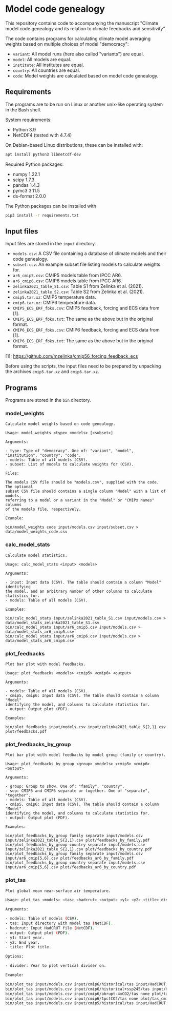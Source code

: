 # Model code genealogy

This repository contains code to accompanying the manuscript "Climate model
code genealogy and its relation to climate feedbacks and sensitivity".

The code contains programs for calculating climate model averaging weights
based on multiple choices of model "democracy":

- `variant`: All model runs (here also called "variants") are equal.
- `model`: All models are equal.
- `institute`: All institutes are equal.
- `country`: All countries are equal.
- `code`: Model weights are calculated based on model code genealogy.

## Requirements

The programs are to be run on Linux or another unix-like operating system in
the Bash shell.

System requirements:

- Python 3.9
- NetCDF4 (tested with 4.7.4)

On Debian-based Linux distributions, these can be installed with:

```sh
apt install python3 libnetcdf-dev
```

Required Python packages:

- numpy 1.22.1
- scipy 1.7.3
- pandas 1.4.3
- pymc3 3.11.5
- ds-format 2.0.0

The Python packages can be installed with

```sh
pip3 install -r requirements.txt
```

## Input files

Input files are stored in the `input` directory.

- `models.csv`: A CSV file containing a database of climate models and their
  code genealogy.
- `subset.csv`: An example subset file listing models to calculate weights for.
- `ar6_cmip5.csv`: CMIP5 models table from IPCC AR6.
- `ar6_cmip6.csv`: CMIP6 models table from IPCC AR6.
- `zelinka2021_table_S1.csv`: Table S1 from Zelinka et al. (2021).
- `zelinka2021_table_S2.csv`: Table S2 from Zelinka et al. (2021).
- `cmip5.tar.xz`: CMIP5 temperature data.
- `cmip6.tar.xz`: CMIP6 temperature data.
- `CMIP5_ECS_ERF_fbks.csv`: CMIP5 feedback, forcing and ECS data from [1].
- `CMIP5_ECS_ERF_fbks.txt`: The same as the above but in the original format.
- `CMIP6_ECS_ERF_fbks.csv`: CMIP6 feedback, forcing and ECS data from [1].
- `CMIP6_ECS_ERF_fbks.txt`: The same as the above but in the original format.

\[1\]: https://github.com/mzelinka/cmip56_forcing_feedback_ecs

Before using the scripts, the input files need to be prepared by unpacking
the archives `cmip5.tar.xz` and `cmip6.tar.xz`.

## Programs

Programs are stored in the `bin` directory.

### model\_weights

```
Calculate model weights based on code genealogy.

Usage: model_weights <type> <models> [<subset>]

Arguments:

- type: Type of "democracy". One of: "variant", "model", "institution", "country", "code".
- models: Table of all models (CSV).
- subset: List of models to calculate weights for (CSV).

Files:

The models CSV file should be "models.csv", supplied with the code. The optional
subset CSV file should contains a single column "Model" with a list of models,
referring to a model or a variant in the "Model" or "CMIPx names" columns
of the models file, respectively.

Example:

bin/model_weights code input/models.csv input/subset.csv > data/model_weights_code.csv
```

### calc\_model\_stats

```
Calculate model statistics.

Usage: calc_model_stats <input> <models>

Arguments:

- input: Input data (CSV). The table should contain a column "Model" identifying
the model, and an arbitrary number of other columns to calculate statistics for.
- models: Table of all models (CSV).

Examples:

bin/calc_model_stats input/zelinka2021_table_S1.csv input/models.csv > data/model_stats_zelinka2021_table_S1.csv
bin/calc_model_stats input/ar6_cmip5.csv input/models.csv > data/model_stats_ar6_cmip5.csv
bin/calc_model_stats input/ar6_cmip6.csv input/models.csv > data/model_stats_ar6_cmip6.csv
```

### plot\_feedbacks

```
Plot bar plot with model feedbacks.

Usage: plot_feedbacks <models> <cmip5> <cmip6> <output>

Arguments:

- models: Table of all models (CSV).
- cmip5, cmip6: Input data (CSV). The table should contain a column "Model"
identifying the model, and columns to calculate statistics for.
- output: Output plot (PDF).

Examples:

bin/plot_feedbacks input/models.csv input/zelinka2021_table_S{2,1}.csv plot/feedbacks.pdf
```

### plot\_feedbacks\_by\_group

```
Plot bar plot with model feedbacks by model group (family or country).

Usage: plot_feedbacks_by_group <group> <models> <cmip5> <cmip6> <output>

Arguments:

- group: Group to show. One of: "family", "country".
- sep: CMIP5 and CMIP6 separate or together. One of "separate", "together".
- models: Table of all models (CSV).
- cmip5, cmip6: Input data (CSV). The table should contain a column "Model"
identifying the model, and columns to calculate statistics for.
- output: Output plot (PDF).

Examples:

bin/plot_feedbacks_by_group family separate input/models.csv input/zelinka2021_table_S{2,1}.csv plot/feedbacks_by_family.pdf
bin/plot_feedbacks_by_group country separate input/models.csv input/zelinka2021_table_S{2,1}.csv plot/feedbacks_by_country.pdf
bin/plot_feedbacks_by_group family separate input/models.csv input/ar6_cmip{5,6}.csv plot/feedbacks_ar6_by_family.pdf
bin/plot_feedbacks_by_group country separate input/models.csv input/ar6_cmip{5,6}.csv plot/feedbacks_ar6_by_country.pdf
```

### plot\_tas

```sh
Plot global mean near-surface air temperature.

Usage: plot_tas <models> <tas> <hadcrut> <output> <y1> <y2> <title> divider: <divider>

Arguments:

- models: Table of models (CSV).
- tas: Input directory with model tas (NetCDF).
- hadcrut: Input HadCRUT file (NetCDF).
- output: Output plot (PDF).
- y1: Start year.
- y2: End year.
- title: Plot title.

Options:

- divider: Year to plot vertical divider on.

Example:

bin/plot_tas input/models.csv input/cmip6/historical/tas input/HadCRUT.5.0.1.0.analysis.summary_series.global.monthly.nc plot/tas_cmip6_historical.pdf 1850 2014 'CMIP6 historical'
bin/plot_tas input/models.csv input/cmip6/historical+ssp245/tas input/HadCRUT.5.0.1.0.analysis.summary_series.global.monthly.nc plot/tas_cmip6_historical+ssp245.pdf 1850 2099 'CMIP6 historical + SSP2-4.5' divider: 2015
bin/plot_tas input/models.csv input/cmip6/abrupt-4xCO2/tas none plot/tas_cmip6_abrupt-4xCO2.pdf 1850 1999 'CMIP6 abrupt-4xCO2'
bin/plot_tas input/models.csv input/cmip6/1pctCO2/tas none plot/tas_cmip6_1pctCO2.pdf 1850 1999 'CMIP6 1pctCO2'
bin/plot_tas input/models.csv input/cmip5/historical/tas input/HadCRUT.5.0.1.0.analysis.summary_series.global.monthly.nc plot/tas_cmip5_historical.pdf 1850 2005 'CMIP5 historical'
```
